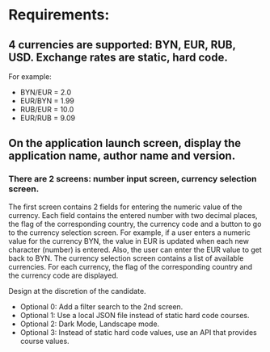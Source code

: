 # Requirements:

## 4 currencies are supported: BYN, EUR, RUB, USD. Exchange rates are static, hard code.


For example:<br>
 - BYN/EUR = 2.0<br>
 - EUR/BYN = 1.99<br>
 - RUB/EUR = 10.0<br>
 - EUR/RUB = 9.09<br>

## On the application launch screen, display the application name, author name and version.

### There are 2 screens: number input screen, currency selection screen.


The first screen contains 2 fields for entering the numeric value of the currency.
Each field contains the entered number with two decimal places, the flag of the corresponding country, the currency code and a button to go to the currency selection screen.
For example, if a user enters a numeric value for the currency BYN, the value in EUR is updated when each new character (number) is entered.
Also, the user can enter the EUR value to get back to BYN.
The currency selection screen contains a list of available currencies.
For each currency, the flag of the corresponding country and the currency code are displayed.<br>

Design at the discretion of the candidate.<br>

 * Optional 0: Add a filter search to the 2nd screen.<br>
 * Optional 1: Use a local JSON file instead of static hard code courses.
 * Optional 2: Dark Mode, Landscape mode.
 * Optional 3: Instead of static hard code values, use an API that provides course values.
